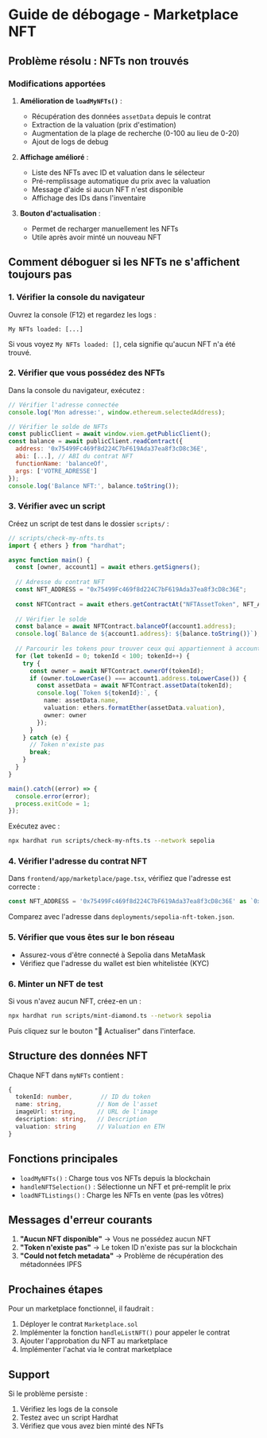 # Guide de débogage - Marketplace NFT

## Problème résolu : NFTs non trouvés

### Modifications apportées

1. **Amélioration de `loadMyNFTs()`** :
   - Récupération des données `assetData` depuis le contrat
   - Extraction de la valuation (prix d'estimation)
   - Augmentation de la plage de recherche (0-100 au lieu de 0-20)
   - Ajout de logs de debug

2. **Affichage amélioré** :
   - Liste des NFTs avec ID et valuation dans le sélecteur
   - Pré-remplissage automatique du prix avec la valuation
   - Message d'aide si aucun NFT n'est disponible
   - Affichage des IDs dans l'inventaire

3. **Bouton d'actualisation** :
   - Permet de recharger manuellement les NFTs
   - Utile après avoir minté un nouveau NFT

## Comment déboguer si les NFTs ne s'affichent toujours pas

### 1. Vérifier la console du navigateur

Ouvrez la console (F12) et regardez les logs :

```
My NFTs loaded: [...]
```

Si vous voyez `My NFTs loaded: []`, cela signifie qu'aucun NFT n'a été trouvé.

### 2. Vérifier que vous possédez des NFTs

Dans la console du navigateur, exécutez :

```javascript
// Vérifier l'adresse connectée
console.log('Mon adresse:', window.ethereum.selectedAddress);

// Vérifier le solde de NFTs
const publicClient = await window.viem.getPublicClient();
const balance = await publicClient.readContract({
  address: '0x75499Fc469f8d224C7bF619Ada37ea8f3cD8c36E',
  abi: [...], // ABI du contrat NFT
  functionName: 'balanceOf',
  args: ['VOTRE_ADRESSE']
});
console.log('Balance NFT:', balance.toString());
```

### 3. Vérifier avec un script

Créez un script de test dans le dossier `scripts/` :

```typescript
// scripts/check-my-nfts.ts
import { ethers } from "hardhat";

async function main() {
  const [owner, account1] = await ethers.getSigners();
  
  // Adresse du contrat NFT
  const NFT_ADDRESS = "0x75499Fc469f8d224C7bF619Ada37ea8f3cD8c36E";
  
  const NFTContract = await ethers.getContractAt("NFTAssetToken", NFT_ADDRESS);
  
  // Vérifier le solde
  const balance = await NFTContract.balanceOf(account1.address);
  console.log(`Balance de ${account1.address}: ${balance.toString()}`);
  
  // Parcourir les tokens pour trouver ceux qui appartiennent à account1
  for (let tokenId = 0; tokenId < 100; tokenId++) {
    try {
      const owner = await NFTContract.ownerOf(tokenId);
      if (owner.toLowerCase() === account1.address.toLowerCase()) {
        const assetData = await NFTContract.assetData(tokenId);
        console.log(`Token ${tokenId}:`, {
          name: assetData.name,
          valuation: ethers.formatEther(assetData.valuation),
          owner: owner
        });
      }
    } catch (e) {
      // Token n'existe pas
      break;
    }
  }
}

main().catch((error) => {
  console.error(error);
  process.exitCode = 1;
});
```

Exécutez avec :
```bash
npx hardhat run scripts/check-my-nfts.ts --network sepolia
```

### 4. Vérifier l'adresse du contrat NFT

Dans `frontend/app/marketplace/page.tsx`, vérifiez que l'adresse est correcte :

```typescript
const NFT_ADDRESS = '0x75499Fc469f8d224C7bF619Ada37ea8f3cD8c36E' as `0x${string}`;
```

Comparez avec l'adresse dans `deployments/sepolia-nft-token.json`.

### 5. Vérifier que vous êtes sur le bon réseau

- Assurez-vous d'être connecté à Sepolia dans MetaMask
- Vérifiez que l'adresse du wallet est bien whitelistée (KYC)

### 6. Minter un NFT de test

Si vous n'avez aucun NFT, créez-en un :

```bash
npx hardhat run scripts/mint-diamond.ts --network sepolia
```

Puis cliquez sur le bouton "🔄 Actualiser" dans l'interface.

## Structure des données NFT

Chaque NFT dans `myNFTs` contient :

```typescript
{
  tokenId: number,        // ID du token
  name: string,          // Nom de l'asset
  imageUrl: string,      // URL de l'image
  description: string,   // Description
  valuation: string      // Valuation en ETH
}
```

## Fonctions principales

- `loadMyNFTs()` : Charge tous vos NFTs depuis la blockchain
- `handleNFTSelection()` : Sélectionne un NFT et pré-remplit le prix
- `loadNFTListings()` : Charge les NFTs en vente (pas les vôtres)

## Messages d'erreur courants

1. **"Aucun NFT disponible"** → Vous ne possédez aucun NFT
2. **"Token n'existe pas"** → Le token ID n'existe pas sur la blockchain
3. **"Could not fetch metadata"** → Problème de récupération des métadonnées IPFS

## Prochaines étapes

Pour un marketplace fonctionnel, il faudrait :

1. Déployer le contrat `Marketplace.sol`
2. Implémenter la fonction `handleListNFT()` pour appeler le contrat
3. Ajouter l'approbation du NFT au marketplace
4. Implémenter l'achat via le contrat marketplace

## Support

Si le problème persiste :
1. Vérifiez les logs de la console
2. Testez avec un script Hardhat
3. Vérifiez que vous avez bien minté des NFTs
